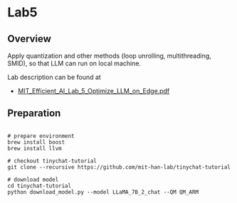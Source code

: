 # Lab5

## Overview

Apply quantization and other methods (loop unrolling, multithreading, SMID), so that LLM can run on local machine.

Lab description can be found at
- [MIT_Efficient_AI_Lab_5_Optimize_LLM_on_Edge.pdf](MIT_Efficient_AI_Lab_5_Optimize_LLM_on_Edge.pdf)

## Preparation

```

# prepare environment
brew install boost
brew install llvm

# checkout tinychat-tutorial
git clone --recursive https://github.com/mit-han-lab/tinychat-tutorial

# download model
cd tinychat-tutorial
python download_model.py --model LLaMA_7B_2_chat --QM QM_ARM

```


